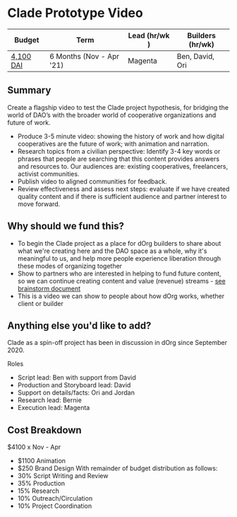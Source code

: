 # Clade Prototype Video

| Budget | Term | Lead (hr/wk ) | Builders (hr/wk) |
|-|-|-|-|
| [4,100 DAI](https://docs.google.com/spreadsheets/d/1mwYhzTNXSytzVtACZLu1V_EVTfjPKhGfHu-KhnBFESk/edit#gid=1668320325) | 6 Months (Nov - Apr '21) | Magenta | Ben, David, Ori |

## Summary

Create a flagship video to test the Clade project hypothesis, for bridging the world of DAO’s with the broader world of cooperative organizations and future of work.

* Produce 3-5 minute video: showing the history of work and how digital cooperatives are the future of work; with animation and narration.
* Research topics from a civilian perspective: Identify 3-4 key words or phrases that people are searching that this content provides answers and resources to. Our audiences are: existing cooperatives, freelancers, activist communities.
* Publish video to aligned communities for feedback.
* Review effectiveness and assess next steps: evaluate if we have created quality content and if there is sufficient audience and partner interest to move forward.

## Why should we fund this?

* To begin the Clade project as a place for dOrg builders to share about what we're creating here and the DAO space as a whole, why it's meaningful to us, and help more people experience liberation through these modes of organizing together
* Show to partners who are interested in helping to fund future content, so we can continue creating content and value (revenue) streams - [see brainstorm document](https://docs.google.com/document/d/1POTlN4AsxBk-Gv8eYzRmyqh8muvFcOg2hanb6yUEEio/edit)
* This is a video we can show to people about how dOrg works, whether client or builder

## Anything else you'd like to add?

Clade as a spin-off project has been in discussion in dOrg since September 2020.

Roles
* Script lead: Ben with support from David
* Production and Storyboard lead: David
* Support on details/facts: Ori and Jordan
* Research lead: Bernie
* Execution lead: Magenta

## Cost Breakdown

$4100 x Nov - Apr
- $1100 Animation
- $250 Brand Design
With remainder of budget distribution as follows:
- 30% Script Writing and Review
- 35% Production
- 15% Research
- 10% Outreach/Circulation
- 10% Project Coordination
